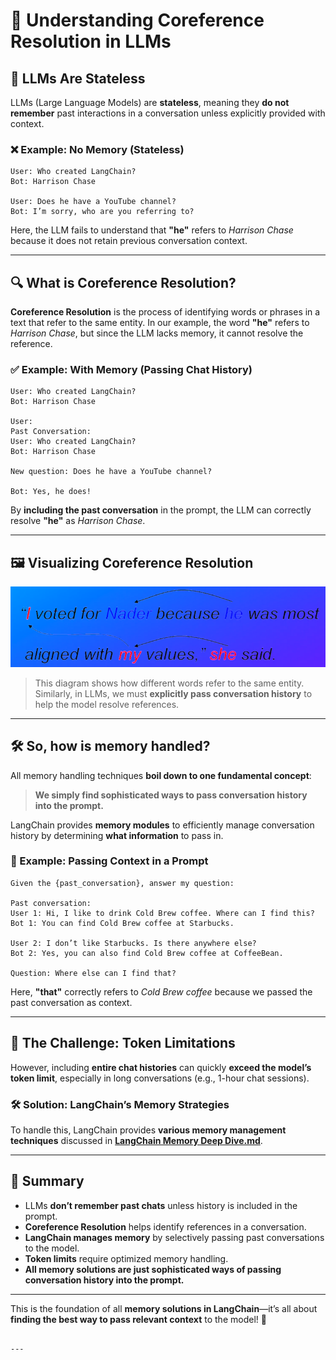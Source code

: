 # 🧠 Understanding Coreference Resolution in LLMs

## 📌 LLMs Are Stateless  

LLMs (Large Language Models) are **stateless**, meaning they **do not remember** past interactions in a conversation unless explicitly provided with context.

### ❌ Example: No Memory (Stateless)
```
User: Who created LangChain?
Bot: Harrison Chase

User: Does he have a YouTube channel?
Bot: I’m sorry, who are you referring to?
```
Here, the LLM fails to understand that **"he"** refers to *Harrison Chase* because it does not retain previous conversation context.

---

## 🔍 What is Coreference Resolution?

**Coreference Resolution** is the process of identifying words or phrases in a text that refer to the same entity. In our example, the word **"he"** refers to *Harrison Chase*, but since the LLM lacks memory, it cannot resolve the reference.

### ✅ Example: With Memory (Passing Chat History)
```
User: Who created LangChain?
Bot: Harrison Chase

User: 
Past Conversation:
User: Who created LangChain?
Bot: Harrison Chase

New question: Does he have a YouTube channel?

Bot: Yes, he does!
```
By **including the past conversation** in the prompt, the LLM can correctly resolve **"he"** as *Harrison Chase*.

---

## 🖼️ Visualizing Coreference Resolution

![Coreference Resolution](coreference_resolution.png)

> This diagram shows how different words refer to the same entity. Similarly, in LLMs, we must **explicitly pass conversation history** to help the model resolve references.

---

## 🛠️ So, how is memory handled?

All memory handling techniques **boil down to one fundamental concept**:

> **We simply find sophisticated ways to pass conversation history into the prompt.**  

LangChain provides **memory modules** to efficiently manage conversation history by determining **what information** to pass in.

### 📌 Example: Passing Context in a Prompt
```
Given the {past_conversation}, answer my question:

Past conversation:
User 1: Hi, I like to drink Cold Brew coffee. Where can I find this?
Bot 1: You can find Cold Brew coffee at Starbucks.

User 2: I don’t like Starbucks. Is there anywhere else?
Bot 2: Yes, you can also find Cold Brew coffee at CoffeeBean.

Question: Where else can I find that?
```
Here, **"that"** correctly refers to *Cold Brew coffee* because we passed the past conversation as context.

---

## 🚧 The Challenge: Token Limitations  

However, including **entire chat histories** can quickly **exceed the model’s token limit**, especially in long conversations (e.g., 1-hour chat sessions).

### 🛠️ Solution: LangChain’s Memory Strategies  
To handle this, LangChain provides **various memory management techniques** discussed in **[LangChain Memory Deep Dive.md](Langchain%20Memory%20Deep%20Dive.md)**.

---

## 🎯 Summary
- LLMs **don’t remember past chats** unless history is included in the prompt.
- **Coreference Resolution** helps identify references in a conversation.
- **LangChain manages memory** by selectively passing past conversations to the model.
- **Token limits** require optimized memory handling.
- **All memory solutions are just sophisticated ways of passing conversation history into the prompt.**  

---

This is the foundation of all **memory solutions in LangChain**—it’s all about **finding the best way to pass relevant context** to the model! 🚀
```

---
